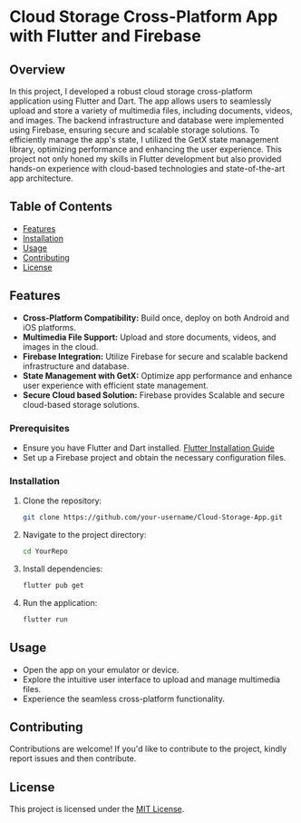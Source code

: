 # Cloud Storage Cross-Platform App with Flutter and Firebase

## Overview

In this project, I developed a robust cloud storage cross-platform application using Flutter and Dart. The app allows users to seamlessly upload and store a variety of multimedia files, including documents, videos, and images. The backend infrastructure and database were implemented using Firebase, ensuring secure and scalable storage solutions. To efficiently manage the app's state, I utilized the GetX state management library, optimizing performance and enhancing the user experience. This project not only honed my skills in Flutter development but also provided hands-on experience with cloud-based technologies and state-of-the-art app architecture.

## Table of Contents

- [Features](#features)
- [Installation](#installation)
- [Usage](#usage)
- [Contributing](#contributing)
- [License](#license)

## Features

- **Cross-Platform Compatibility:** Build once, deploy on both Android and iOS platforms.
- **Multimedia File Support:** Upload and store documents, videos, and images in the cloud.
- **Firebase Integration:** Utilize Firebase for secure and scalable backend infrastructure and database.
- **State Management with GetX:** Optimize app performance and enhance user experience with efficient state management.
- **Secure Cloud based Solution:** Firebase provides Scalable and secure cloud-based storage solutions.

### Prerequisites

- Ensure you have Flutter and Dart installed. [Flutter Installation Guide](https://flutter.dev/docs/get-started/install)
- Set up a Firebase project and obtain the necessary configuration files.

### Installation

1. Clone the repository:

   ```bash
   git clone https://github.com/your-username/Cloud-Storage-App.git
   ```

2. Navigate to the project directory:

   ```bash
   cd YourRepo
   ```

3. Install dependencies:

   ```bash
   flutter pub get
   ```

4. Run the application:

   ```bash
   flutter run
   ```

## Usage

- Open the app on your emulator or device.
- Explore the intuitive user interface to upload and manage multimedia files.
- Experience the seamless cross-platform functionality.

## Contributing

Contributions are welcome! If you'd like to contribute to the project, kindly report issues and then contribute.

## License

This project is licensed under the [MIT License](LICENSE).
